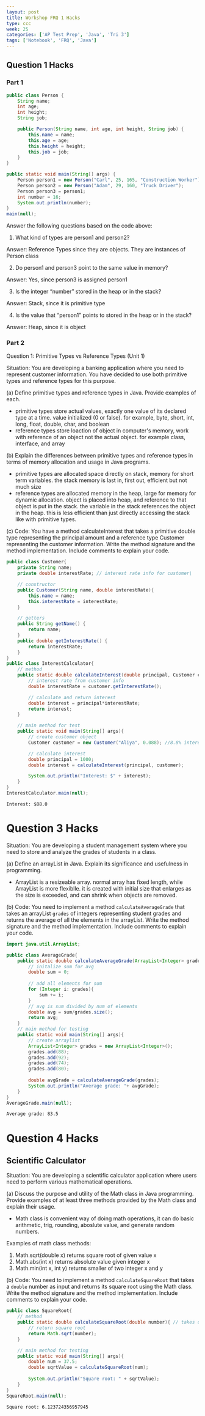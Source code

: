 ```yaml
---
layout: post
title: Workshop FRQ 1 Hacks
type: ccc
week: 25
categories: ['AP Test Prep', 'Java', 'Tri 3']
tags: ['Notebook', 'FRQ', 'Java']
---
```


## Question 1 Hacks
### Part 1


```java
public class Person {
    String name;
    int age;
    int height;
    String job;

    public Person(String name, int age, int height, String job) {
        this.name = name;
        this.age = age;
        this.height = height;
        this.job = job;
    }
}

public static void main(String[] args) {
    Person person1 = new Person("Carl", 25, 165, "Construction Worker");
    Person person2 = new Person("Adam", 29, 160, "Truck Driver");
    Person person3 = person1;
    int number = 16;
    System.out.println(number);
}
main(null);
```

Answer the following questions based on the code above:
1. What kind of types are person1 and person2?

Answer: Reference Types since they are objects. They are instances of Person class

2. Do person1 and person3 point to the same value in memory?

Answer: Yes, since person3 is assigned person1

3. Is the integer “number” stored in the heap or in the stack?

Answer: Stack, since it is primitive type

4. Is the value that “person1” points to stored in the heap or in the stack?

Answer: Heap, since it is object

### Part 2
Question 1: Primitive Types vs Reference Types (Unit 1)

Situation: You are developing a banking application where you need to represent customer information. You have decided to use both primitive types and reference types for this purpose.

(a) Define primitive types and reference types in Java. Provide examples of each.
- primitive types store actual values, exactly one value of its declared type at a time. value initialized (0 or false). for example, byte, short, int, long, float, double, char, and boolean
- reference types store loaction of object in computer's memory, work with reference of an object not the actual object. for example class, interface, and array

(b) Explain the differences between primitive types and reference types in terms of memory allocation and usage in Java programs.
- primitive types are allocated space directly on stack, memory for short term variables. the stack memory is last in, first out, efficient but not much size 
- reference types are allocated memory in the heap, large for memory for dynamic allocation. object is placed into heap, and reference to that object is put in the stack. the variable in the stack references the object in the heap. this is less efficient than just directly accessing the stack like with primitive types. 

(c) Code:
You have a method calculateInterest that takes a primitive double type representing the principal amount and a reference type Customer representing the customer information. Write the method signature and the method implementation. Include comments to explain your code.


```java
public class Customer{
    private String name;
    private double interestRate; // interest rate info for customer\

    // constructor
    public Customer(String name, double interestRate){
        this.name = name;
        this.interestRate = interestRate;
    }

    // getters
    public String getName() {
        return name;
    }
    public double getInterestRate() {
        return interestRate;
    }
}
public class InterestCalculator{
    // method
    public static double calculateInterest(double principal, Customer customer) { // method takes primitive double type and customer reference type
        // interest rate from customer info
        double interestRate = customer.getInterestRate();

        // calculate and return interest
        double interest = principal*interestRate;
        return interest;
    }

    // main method for test
    public static void main(String[] args){
        // create customer object
        Customer customer = new Customer("Aliya", 0.088); //8.8% interest rate

        // calculate interest
        double principal = 1000;
        double interest = calculateInterest(principal, customer);

        System.out.println("Interest: $" + interest);
    }
}
InterestCalculator.main(null);
```

    Interest: $88.0


# Question 3 Hacks
Situation: You are developing a student management system where you need to store and analyze the grades of students in a class.

(a) Define an arrayList in Java. Explain its significance and usefulness in programming.
- ArrayList is a resizeable array. normal array has fixed length, while ArrayList is more flexiblle. it is created with initial size that enlarges as the size is exceeded, and can shrink when objects are removed. 

(b) Code: You need to implement a method `calculateAverageGrade` that takes an arrayList `grades` of integers representing student grades and returns the average of all the elements in the arrayList. Write the method signature and the method implementation. Include comments to explain your code.


```java
import java.util.ArrayList;

public class AverageGrade{
    public static double calculateAverageGrade(ArrayList<Integer> grades){
        // initalize sum for avg
        double sum = 0;
        
        // add all elements for sum
        for (Integer i: grades){
            sum += i;
        }
        // avg is sum divided by num of elements
        double avg = sum/grades.size();
        return avg;
    }
    // main method for testing
    public static void main(String[] args){
        // create arraylist 
        ArrayList<Integer> grades = new ArrayList<Integer>();
        grades.add(88);
        grades.add(92);
        grades.add(74);
        grades.add(80);
        
        double avgGrade = calculateAverageGrade(grades);
        System.out.println("Average grade: "+ avgGrade);
    }
}
AverageGrade.main(null);
```

    Average grade: 83.5


# Question 4 Hacks
## Scientific Calculator

Situation: You are developing a scientific calculator application where users need to perform various mathematical operations.

(a) Discuss the purpose and utility of the Math class in Java
 programming. Provide examples of at least three methods provided by the Math class and explain their usage.
- Math class is convenient way of doing math operations, it can do basic arithmetic, trig, rounding, aboslute value, and generate random numbers. 

Examples of math class methods: 
1. Math.sqrt(double x) returns square root of given value x
2. Math.abs(int x) returns absolute value given integer x
3. Math.min(int x, int y) returns smaller of two integer x and y

(b) Code:
You need to implement a method `calculateSquareRoot` that takes a `double` number as input and returns its square root using the Math class. Write the method signature and the method implementation. Include comments to explain your code.


```java
public class SquareRoot{
    // method 
    public static double calculateSquareRoot(double number){ // takes double num
        // return square root
        return Math.sqrt(number);
    }

    // main method for testing
    public static void main(String[] args){
        double num = 37.5;
        double sqrtValue = calculateSquareRoot(num);
        
        System.out.println("Square root: " + sqrtValue);
    }
}
SquareRoot.main(null);
```

    Square root: 6.123724356957945

